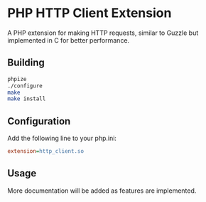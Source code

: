 # PHP HTTP Client Extension

A PHP extension for making HTTP requests, similar to Guzzle but implemented in C for better performance.

## Building

```bash
phpize
./configure
make
make install
```

## Configuration
Add the following line to your php.ini:
```ini
extension=http_client.so
```

## Usage
More documentation will be added as features are implemented.
